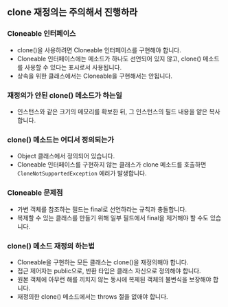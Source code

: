 ## clone 재정의는 주의해서 진행하라

### Cloneable 인터페이스

-   clone()을 사용하려면 Cloneable 인터페이스를 구현해야 합니다.
-   Cloneable 인터페이스에는 메소드가 하나도 선언되어 있지 않고, clone() 메소드를 사용할 수 있다는 표시로서 사용됩니다.
-   상속을 위한 클래스에서는 Cloneable을 구현해서는 안됩니다.

### 재정의가 안된 clone() 메소드가 하는일

-   인스턴스와 같은 크기의 메모리를 확보한 뒤, 그 인스턴스의 필드 내용을 얕은 복사합니다.

### clone() 메소드는 어디서 정의되는가

-   Object 클래스에서 정의되어 있습니다.
-   Cloneable 인터페이스를 구현하지 않는 클래스가 clone 메소드를 호출하면 `CloneNotSupportedException` 에러가 발생합니다.

### Cloneable 문제점

-   가변 객체를 참조하는 필드는 final로 선언하라는 규칙과 충돌합니다.
-   복제할 수 있는 클래스를 만들기 위해 일부 필드에서 final을 제거해야 할 수도 있습니다.

### clone() 메소드 재정의 하는법

-   Cloneable을 구현하는 모든 클래스는 clone()을 재정의해야 합니다.
-   접근 제어자는 public으로, 반환 타입은 클래스 자신으로 정의해야 합니다.
-   원본 객체에 아무런 해를 끼치지 않는 동시에 복제된 객체의 불변식을 보장해야 합니다.
-   재정의한 clone() 메소드에서는 throws 절을 없애야 합니다.
